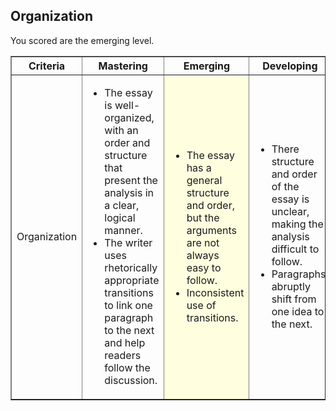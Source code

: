 ## Organization

You scored are the emerging level.

<table border="1">
<tr><th width="10%">Criteria</th><th width="30%">Mastering</th><th width="30%">Emerging</th><th width="30%">Developing</th></tr>

<tr>
<td>Organization</td>
<td><ul>
<li>The essay is well-organized, with an order and structure that present the analysis in a clear, logical manner.</li>
<li>The writer uses rhetorically appropriate transitions to link one paragraph to the next and help readers follow the discussion.</li>
</ul></td><td bgcolor='lightyellow'><ul>
<li>The essay has a general structure and order, but the arguments are not always easy to follow.</li>
<li>Inconsistent use of transitions.</li>
</ul></td><td><ul>
<li>There structure and order of the essay is unclear, making the analysis difficult to follow.</li>
<li>Paragraphs abruptly shift from one idea to the next. </li>
</ul></td></tr>

</table>
